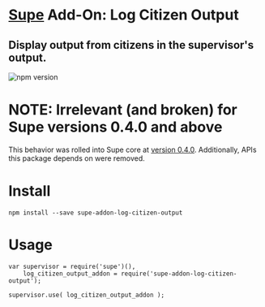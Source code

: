 # [Supe](https://github.com/Akamaozu/node-supe) Add-On: Log Citizen Output

## Display output from citizens in the supervisor's output.
![npm version](http://public.designbymobi.us/img/node-satellite-timeless.jpg)

# NOTE: Irrelevant (and broken) for Supe versions 0.4.0 and above
This behavior was rolled into Supe core at [version 0.4.0](https://github.com/Akamaozu/node-supe/pull/14/files#diff-21d08b4dfbc13ccaf143d416f223d327). Additionally, APIs this package depends on were removed.

# Install

```
npm install --save supe-addon-log-citizen-output
```

# Usage

```
var supervisor = require('supe')(),
    log_citizen_output_addon = require('supe-addon-log-citizen-output');

supervisor.use( log_citizen_output_addon );
```